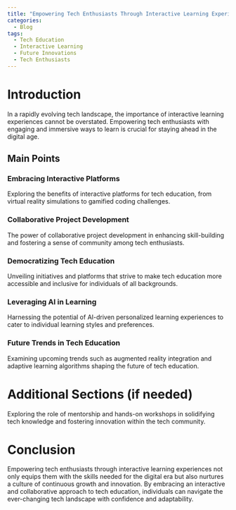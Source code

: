 ```yaml
---
title: "Empowering Tech Enthusiasts Through Interactive Learning Experiences"
categories:
  - Blog
tags:
  - Tech Education
  - Interactive Learning
  - Future Innovations
  - Tech Enthusiasts
---
```


# Introduction
In a rapidly evolving tech landscape, the importance of interactive learning experiences cannot be overstated. Empowering tech enthusiasts with engaging and immersive ways to learn is crucial for staying ahead in the digital age.

## Main Points
### Embracing Interactive Platforms
Exploring the benefits of interactive platforms for tech education, from virtual reality simulations to gamified coding challenges.

### Collaborative Project Development
The power of collaborative project development in enhancing skill-building and fostering a sense of community among tech enthusiasts.

### Democratizing Tech Education
Unveiling initiatives and platforms that strive to make tech education more accessible and inclusive for individuals of all backgrounds.

### Leveraging AI in Learning
Harnessing the potential of AI-driven personalized learning experiences to cater to individual learning styles and preferences.

### Future Trends in Tech Education
Examining upcoming trends such as augmented reality integration and adaptive learning algorithms shaping the future of tech education.

# Additional Sections (if needed)
Exploring the role of mentorship and hands-on workshops in solidifying tech knowledge and fostering innovation within the tech community.

# Conclusion
Empowering tech enthusiasts through interactive learning experiences not only equips them with the skills needed for the digital era but also nurtures a culture of continuous growth and innovation. By embracing an interactive and collaborative approach to tech education, individuals can navigate the ever-changing tech landscape with confidence and adaptability.